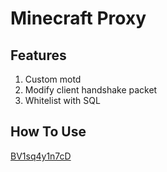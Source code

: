 # Minecraft Proxy
## Features

1. Custom motd
2. Modify client handshake packet
3. Whitelist with SQL

## How To Use

[BV1sq4y1n7cD](https://www.bilibili.com/video/BV1sq4y1n7cD "BV1sq4y1n7cD")
